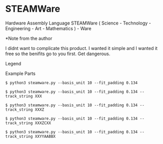 # STEAMWare
Hardware Assembly Language
STEAMWare ( Science - Technology - Engineering - Art - Mathematics ) - Ware

*Note from the author

I didnt want to complicate this product. I wanted it simple and I wanted it free so the benifits go to you first. Get dangerous. 






Legend








Example Parts

    $ python3 steamware.py --basis_unit 10 --fit_padding 0.134

    $ python3 steamware.py --basis_unit 10 --fit_padding 0.134 --track_string XXX

    $ python3 steamware.py --basis_unit 10 --fit_padding 0.134 --track_string XXXZ

    $ python3 steamware.py --basis_unit 10 --fit_padding 0.134 --track_string XXXZCXX

    $ python3 steamware.py --basis_unit 10 --fit_padding 0.134 --track_string XXYYAABBX




